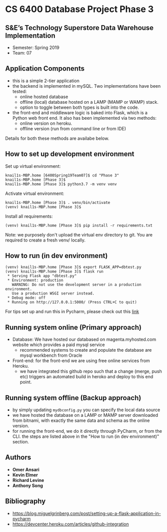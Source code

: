 # CS 6400 Database Project Phase 3

## S&E’s Technology Superstore Data Warehouse Implementation
- Semester: Spring 2019<br>
- Team: 07

## Application Components
- this is a simple 2-tier application
- the backend is implemented in mySQL. Two implementations have been tested:
    - online hosted database 
    - offline (local) database hosted on a LAMP (MAMP or WAMP) stack.
    - option to toggle between both types is built into the code.
- the front-end and middleware logic is baked into Flask, which is a Python web front end. It also has been implemented via two methods:
    - online version on heroku.
    - offline version (run from command line or from IDE)
   
Details for both these methods are availabe below.
        
## How to set up development environment


Set up virtual environment:
```
knail1s-MBP.home [6400Spring19Team07]$ cd "Phase 3"
knail1s-MBP.home [Phase 3]$
knail1s-MBP.home [Phase 3]$ python3.7 -m venv venv
```

Activate virtual environment:
```
knail1s-MBP.home [Phase 3]$ . venv/bin/activate
(venv) knail1s-MBP.home [Phase 3]$
```

Install all requirements:
```
(venv) knail1s-MBP.home [Phase 3]$ pip install -r requirements.txt
```

Note: we purposely don't upload the virtual env directory to git. You are required to create a fresh venv/ locally.

## How to run (in dev environment)

```
(venv) knail1s-MBP.home [Phase 3]$ export FLASK_APP=dbtest.py
(venv) knail1s-MBP.home [Phase 3]$ flask run
 * Serving Flask app "dbtest.py"
 * Environment: production
   WARNING: Do not use the development server in a production environment.
   Use a production WSGI server instead.
 * Debug mode: off
 * Running on http://127.0.0.1:5000/ (Press CTRL+C to quit)

```

For tips set up and run this in Pycharm, please check out this [link](https://www.youtube.com/watch?v=bZUokrYanFM&feature=youtu.be)


## Running system online (Primary approach)

- Database: We have hosted our databased on magenta.myhosted.com website which provides a paid mysql service
    - recommended systems to create and populate the database are mysql workbench from Oracle
- Front-end: for the front-end we are using free online services from Heroku.
    - we have integrated this github repo such that a change (merge, push etc) triggers an automated build in heroko and deploy to this end point.

## Running system offline (Backup approach)
- by simply updating `mydbconfig.py` you can specify the local data source
- we have hosted the database on a LAMP or MAMP server downloaded from bitnami, with exactly the same data and schema as the online version.
- for running the front-end, we do it directly through PyCharm, or from the CLI. the steps are listed above in the "How to run (in dev environment)" section.


## Authors

* **Omer Ansari**
* **Kevin Elmer**
* **Richard Levine**
* **Anthony Song**


## Bibliography
- https://blog.miguelgrinberg.com/post/setting-up-a-flask-application-in-pycharm
- https://devcenter.heroku.com/articles/github-integration

